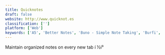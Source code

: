 ```yaml
---
title: Quicknotes
draft: false 
website: http://www.quicknot.es
classification: ['']
platform: ['Web']
keywords: ['A5', 'Better Notes', 'Buno - Simple Note Taking', 'Burfi', 'Evernote', 'Falcon for iOS', 'Jot', 'Mail to Self', 'Momentum', 'Napkin Note', 'Notepin', 'Noto', 'Papier', 'QuickNote.io', 'Read on Mail', 'SendToEmail', 'Writer']
---
```

Maintain organized notes on every new tab í ½í³